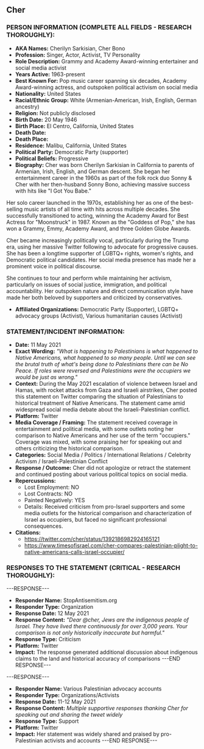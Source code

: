 ## Cher

### PERSON INFORMATION (COMPLETE ALL FIELDS - RESEARCH THOROUGHLY):

- **AKA Names:** Cherilyn Sarkisian, Cher Bono
- **Profession:** Singer, Actor, Activist, TV Personality
- **Role Description:** Grammy and Academy Award-winning entertainer and social media activist
- **Years Active:** 1963-present
- **Best Known For:** Pop music career spanning six decades, Academy Award-winning actress, and outspoken political activism on social media
- **Nationality:** United States
- **Racial/Ethnic Group:** White (Armenian-American, Irish, English, German ancestry)
- **Religion:** Not publicly disclosed
- **Birth Date:** 20 May 1946
- **Birth Place:** El Centro, California, United States
- **Death Date:** 
- **Death Place:** 
- **Residence:** Malibu, California, United States
- **Political Party:** Democratic Party (supporter)
- **Political Beliefs:** Progressive
- **Biography:** Cher was born Cherilyn Sarkisian in California to parents of Armenian, Irish, English, and German descent. She began her entertainment career in the 1960s as part of the folk rock duo Sonny & Cher with her then-husband Sonny Bono, achieving massive success with hits like "I Got You Babe."

Her solo career launched in the 1970s, establishing her as one of the best-selling music artists of all time with hits across multiple decades. She successfully transitioned to acting, winning the Academy Award for Best Actress for "Moonstruck" in 1987. Known as the "Goddess of Pop," she has won a Grammy, Emmy, Academy Award, and three Golden Globe Awards.

Cher became increasingly politically vocal, particularly during the Trump era, using her massive Twitter following to advocate for progressive causes. She has been a longtime supporter of LGBTQ+ rights, women's rights, and Democratic political candidates. Her social media presence has made her a prominent voice in political discourse.

She continues to tour and perform while maintaining her activism, particularly on issues of social justice, immigration, and political accountability. Her outspoken nature and direct communication style have made her both beloved by supporters and criticized by conservatives.

- **Affiliated Organizations:** Democratic Party (Supporter), LGBTQ+ advocacy groups (Activist), Various humanitarian causes (Activist)

### STATEMENT/INCIDENT INFORMATION:
- **Date:** 11 May 2021
- **Exact Wording:** *"What is happening to Palestinians is what happened to Native Americans, what happened to so many people. Until we can see the brutal truth of what's being done to Palestinians there can be No Peace. If roles were reversed and Palestinians were the occupiers we would be just as wrong."*
- **Context:** During the May 2021 escalation of violence between Israel and Hamas, with rocket attacks from Gaza and Israeli airstrikes, Cher posted this statement on Twitter comparing the situation of Palestinians to historical treatment of Native Americans. The statement came amid widespread social media debate about the Israeli-Palestinian conflict.
- **Platform:** Twitter
- **Media Coverage / Framing:** The statement received coverage in entertainment and political media, with some outlets noting her comparison to Native Americans and her use of the term "occupiers." Coverage was mixed, with some praising her for speaking out and others criticizing the historical comparison.
- **Categories:** Social Media / Politics / International Relations / Celebrity Activism / Israeli-Palestinian Conflict
- **Response / Outcome:** Cher did not apologize or retract the statement and continued posting about various political topics on social media.
- **Repercussions:**
  - Lost Employment: NO
  - Lost Contracts: NO
  - Painted Negatively: YES
  - Details: Received criticism from pro-Israel supporters and some media outlets for the historical comparison and characterization of Israel as occupiers, but faced no significant professional consequences.
- **Citations:** 
  - https://twitter.com/cher/status/1392186982924165121
  - https://www.timesofisrael.com/cher-compares-palestinian-plight-to-native-americans-calls-israel-occupier/

### RESPONSES TO THE STATEMENT (CRITICAL - RESEARCH THOROUGHLY):

---RESPONSE---
- **Responder Name:** StopAntisemitism.org
- **Responder Type:** Organization
- **Response Date:** 12 May 2021
- **Response Content:** *"Dear @cher, Jews are the indigenous people of Israel. They have lived there continuously for over 3,000 years. Your comparison is not only historically inaccurate but harmful."*
- **Response Type:** Criticism
- **Platform:** Twitter
- **Impact:** The response generated additional discussion about indigenous claims to the land and historical accuracy of comparisons
---END RESPONSE---

---RESPONSE---
- **Responder Name:** Various Palestinian advocacy accounts
- **Responder Type:** Organizations/Activists
- **Response Date:** 11-12 May 2021
- **Response Content:** *Multiple supportive responses thanking Cher for speaking out and sharing the tweet widely*
- **Response Type:** Support
- **Platform:** Twitter
- **Impact:** Her statement was widely shared and praised by pro-Palestinian activists and accounts
---END RESPONSE---